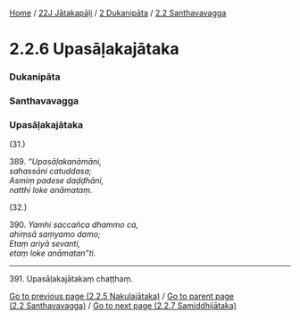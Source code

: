 
[Home](/) / [22J Jātakapāḷi](../../../22J.md) / [2 Dukanipāta](../../2.md) / [2.2 Santhavavagga](../2.2.md)

# 2.2.6 Upasāḷakajātaka

### Dukanipāta

### Santhavavagga

### Upasāḷakajātaka

(31.)

389\. _“Upasāḷakanāmāni,_  
_sahassāni catuddasa;_  
_Asmiṃ padese daḍḍhāni,_  
_natthi loke anāmataṃ._  


(32.)

390\. _Yamhi saccañca dhammo ca,_  
_ahiṃsā saṃyamo damo;_  
_Etaṃ ariyā sevanti,_  
_etaṃ loke anāmatan”ti._  


---

391\. Upasāḷakajātakaṃ chaṭṭhaṃ.



[Go to previous page (2.2.5 Nakulajātaka)](2.2.5.md) / [Go to parent page (2.2 Santhavavagga)](../2.2.md) / [Go to next page (2.2.7 Samiddhijātaka)](2.2.7.md)


